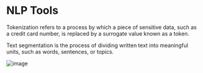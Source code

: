 # NLP Tools

Tokenization refers to a process by which a piece of sensitive data, such as a credit card number, is replaced by a surrogate value known as a token.

Text segmentation is the process of dividing written text into meaningful units, such as words, sentences, or topics. 

![image](https://user-images.githubusercontent.com/70816680/184263720-5c85e967-40b8-4d1c-bdcc-f83af62182c8.png)

